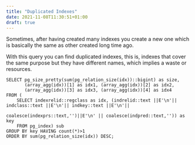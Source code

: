 ```yaml
---
title: "Duplicated Indexes"
date: 2021-11-08T11:30:51+01:00
draft: true
---
```


Sometimes, after having created many indexes you create a new one which is basically the same as other created long time ago. 

With this query you can find duplicated indexes, this is, indexes that cover the same purpose but they have different names, which implies a waste or resources. 

```postgres
SELECT pg_size_pretty(sum(pg_relation_size(idx))::bigint) as size,
       (array_agg(idx))[1] as idx1, (array_agg(idx))[2] as idx2,
       (array_agg(idx))[3] as idx3, (array_agg(idx))[4] as idx4
FROM (
    SELECT indexrelid::regclass as idx, (indrelid::text ||E'\n'|| indclass::text ||E'\n'|| indkey::text ||E'\n'||
                                         coalesce(indexprs::text,'')||E'\n' || coalesce(indpred::text,'')) as key
    FROM pg_index) sub
GROUP BY key HAVING count(*)>1
ORDER BY sum(pg_relation_size(idx)) DESC;
```
